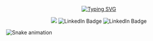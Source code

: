 
<div id="badges"  align="center">

[![Typing SVG](https://readme-typing-svg.herokuapp.com?color=63CF15&lines=If+you+fail+to+plan+you+plan+to+fail)](https://git.io/typing-svg)
    
  </div>

<div id="badges"  align="center">
    
    
![](https://komarev.com/ghpvc/?username=MaryAnnieDev)
    <img  src="https://img.shields.io/github/followers/MaryAnnieDev?label=Follow" alt="LinkedIn Badge"/>
    <img src="https://img.shields.io/github/stars/MaryAnnieDev?affiliations=OWNER%2CCOLLABORATOR" alt="LinkedIn Badge"/>
    
  </div> 






![Snake animation](https://github.com/MaryAnnieDev/MaryAnnieDev/blob/output/github-contribution-grid-snake.svg)
